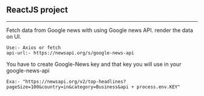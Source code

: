 ## ReactJS project

---
Fetch data from Google news with using Google news API. render the data on UI.
```
Use:- Axios or fetch
api-url:- https://newsapi.org/s/google-news-api
```
You have to create Google-News key and that key you will use in your google-news-api
```
Exa:- "https://newsapi.org/v2/top-headlines?pageSize=100&country=in&category=Business&api + process.env.KEY"
```
